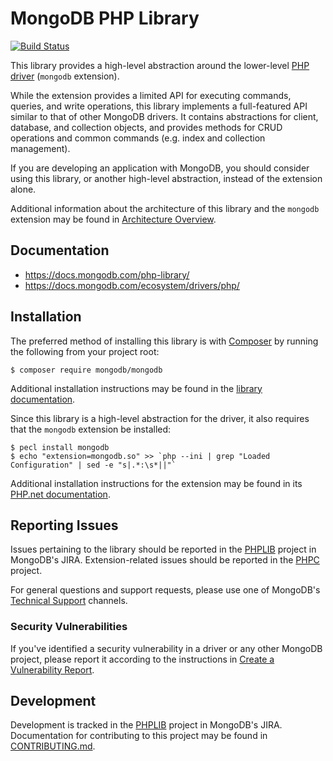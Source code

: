 # MongoDB PHP Library

[![Build Status](https://api.travis-ci.org/mongodb/mongo-php-library.png?branch=master)](https://travis-ci.org/mongodb/mongo-php-library)

This library provides a high-level abstraction around the lower-level
[PHP driver](https://github.com/mongodb/mongo-php-driver) (`mongodb` extension).

While the extension provides a limited API for executing commands, queries, and
write operations, this library implements a full-featured API similar to that of
other MongoDB drivers. It contains abstractions for client, database, and
collection objects, and provides methods for CRUD operations and common commands
(e.g. index and collection management).

If you are developing an application with MongoDB, you should consider using
this library, or another high-level abstraction, instead of the extension alone.

Additional information about the architecture of this library and the `mongodb`
extension may be found in
[Architecture Overview](https://php.net/manual/en/mongodb.overview.php).

## Documentation

 - https://docs.mongodb.com/php-library/
 - https://docs.mongodb.com/ecosystem/drivers/php/

## Installation

The preferred method of installing this library is with
[Composer](https://getcomposer.org/) by running the following from your project
root:

    $ composer require mongodb/mongodb

Additional installation instructions may be found in the
[library documentation](https://docs.mongodb.com/php-library/current/tutorial/install-php-library/).

Since this library is a high-level abstraction for the driver, it also requires
that the `mongodb` extension be installed:

    $ pecl install mongodb
    $ echo "extension=mongodb.so" >> `php --ini | grep "Loaded Configuration" | sed -e "s|.*:\s*||"`

Additional installation instructions for the extension may be found in its
[PHP.net documentation](https://php.net/manual/en/mongodb.installation.php).

## Reporting Issues

Issues pertaining to the library should be reported in the
[PHPLIB](https://jira.mongodb.org/secure/CreateIssue!default.jspa?project-field=PHPLIB)
project in MongoDB's JIRA. Extension-related issues should be reported in the
[PHPC](https://jira.mongodb.org/secure/CreateIssue!default.jspa?project-field=PHPC)
project.

For general questions and support requests, please use one of MongoDB's
[Technical Support](https://docs.mongodb.com/manual/support/) channels.

### Security Vulnerabilities

If you've identified a security vulnerability in a driver or any other MongoDB
project, please report it according to the instructions in
[Create a Vulnerability Report](https://docs.mongodb.org/manual/tutorial/create-a-vulnerability-report).

## Development

Development is tracked in the
[PHPLIB](https://jira.mongodb.org/projects/PHPLIB/summary) project in MongoDB's
JIRA. Documentation for contributing to this project may be found in
[CONTRIBUTING.md](CONTRIBUTING.md).
